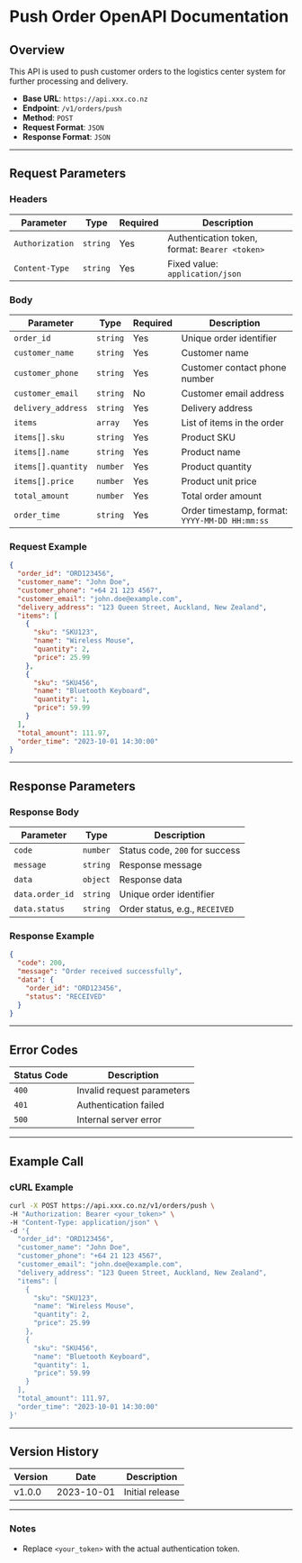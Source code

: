 
# Push Order OpenAPI Documentation

## Overview
This API is used to push customer orders to the logistics center system for further processing and delivery.

- **Base URL**: `https://api.xxx.co.nz`
- **Endpoint**: `/v1/orders/push`
- **Method**: `POST`
- **Request Format**: `JSON`
- **Response Format**: `JSON`

---

## Request Parameters

### Headers

| Parameter         | Type     | Required | Description                          |
|-------------------|----------|----------|--------------------------------------|
| `Authorization`   | `string` | Yes      | Authentication token, format: `Bearer <token>` |
| `Content-Type`    | `string` | Yes      | Fixed value: `application/json`      |

### Body

| Parameter            | Type     | Required | Description                                      |
|----------------------|----------|----------|--------------------------------------------------|
| `order_id`           | `string` | Yes      | Unique order identifier                          |
| `customer_name`      | `string` | Yes      | Customer name                                   |
| `customer_phone`     | `string` | Yes      | Customer contact phone number                   |
| `customer_email`     | `string` | No       | Customer email address                          |
| `delivery_address`   | `string` | Yes      | Delivery address                                |
| `items`              | `array`  | Yes      | List of items in the order                      |
| `items[].sku`        | `string` | Yes      | Product SKU                                     |
| `items[].name`       | `string` | Yes      | Product name                                    |
| `items[].quantity`   | `number` | Yes      | Product quantity                                |
| `items[].price`      | `number` | Yes      | Product unit price                              |
| `total_amount`       | `number` | Yes      | Total order amount                              |
| `order_time`         | `string` | Yes      | Order timestamp, format: `YYYY-MM-DD HH:mm:ss`  |

### Request Example

```json
{
  "order_id": "ORD123456",
  "customer_name": "John Doe",
  "customer_phone": "+64 21 123 4567",
  "customer_email": "john.doe@example.com",
  "delivery_address": "123 Queen Street, Auckland, New Zealand",
  "items": [
    {
      "sku": "SKU123",
      "name": "Wireless Mouse",
      "quantity": 2,
      "price": 25.99
    },
    {
      "sku": "SKU456",
      "name": "Bluetooth Keyboard",
      "quantity": 1,
      "price": 59.99
    }
  ],
  "total_amount": 111.97,
  "order_time": "2023-10-01 14:30:00"
}
```

---

## Response Parameters

### Response Body

| Parameter         | Type     | Description                                      |
|-------------------|----------|--------------------------------------------------|
| `code`            | `number` | Status code, `200` for success                  |
| `message`         | `string` | Response message                                |
| `data`            | `object` | Response data                                   |
| `data.order_id`   | `string` | Unique order identifier                         |
| `data.status`     | `string` | Order status, e.g., `RECEIVED`                  |

### Response Example

```json
{
  "code": 200,
  "message": "Order received successfully",
  "data": {
    "order_id": "ORD123456",
    "status": "RECEIVED"
  }
}
```

---

## Error Codes

| Status Code | Description                          |
|-------------|--------------------------------------|
| `400`       | Invalid request parameters          |
| `401`       | Authentication failed               |
| `500`       | Internal server error               |

---

## Example Call

### cURL Example

```bash
curl -X POST https://api.xxx.co.nz/v1/orders/push \
-H "Authorization: Bearer <your_token>" \
-H "Content-Type: application/json" \
-d '{
  "order_id": "ORD123456",
  "customer_name": "John Doe",
  "customer_phone": "+64 21 123 4567",
  "customer_email": "john.doe@example.com",
  "delivery_address": "123 Queen Street, Auckland, New Zealand",
  "items": [
    {
      "sku": "SKU123",
      "name": "Wireless Mouse",
      "quantity": 2,
      "price": 25.99
    },
    {
      "sku": "SKU456",
      "name": "Bluetooth Keyboard",
      "quantity": 1,
      "price": 59.99
    }
  ],
  "total_amount": 111.97,
  "order_time": "2023-10-01 14:30:00"
}'
```

---

## Version History

| Version  | Date       | Description           |
|----------|------------|-----------------------|
| v1.0.0   | 2023-10-01 | Initial release       |

---

### Notes
- Replace `<your_token>` with the actual authentication token.
